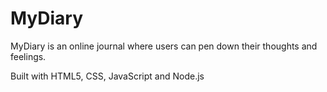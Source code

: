 # MyDiary
MyDiary is an online journal where users can pen down their thoughts and feelings.

Built with HTML5, CSS, JavaScript and Node.js
